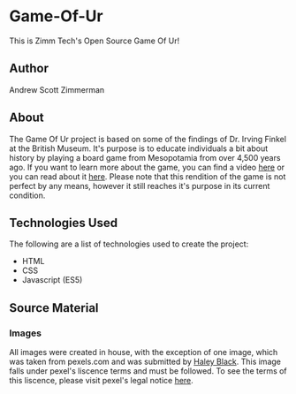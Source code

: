 # Game-Of-Ur
This is Zimm Tech's Open Source Game Of Ur!

## Author
Andrew Scott Zimmerman

## About
The Game Of Ur project is based on some of the findings of Dr. Irving Finkel at the British Museum. It's purpose is to educate individuals a bit about history by playing a board game from Mesopotamia from over 4,500 years ago. If you want to learn more about the game, you can find a video [here](https://youtu.be/WZskjLq040I) or you can read about it [here](https://blog.britishmuseum.org/tom-scott-vs-dr-irving-finkel-the-royal-game-of-ur/). Please note that this rendition of the game is not perfect by any means, however it still reaches it's purpose in its current condition.

## Technologies Used
The following are a list of technologies used to create the project:
* HTML
* CSS
* Javascript (ES5)

## Source Material
### Images
All images were created in house, with the exception of one image, which was taken from pexels.com and was submitted by [Haley Black](https://www.pexels.com/@haleyve). This image falls under pexel's liscence terms and must be followed. To see the terms of this liscence, please visit pexel's legal notice [here](https://www.pexels.com/license/).
